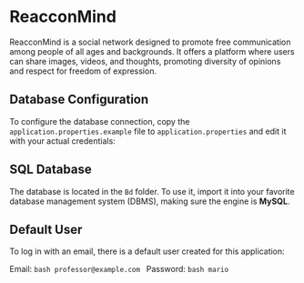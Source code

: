 # ReacconMind
ReacconMind is a social network designed to promote free communication among people of all ages and backgrounds. It offers a platform where users can share images, videos, and thoughts, promoting diversity of opinions and respect for freedom of expression.

## Database Configuration
To configure the database connection, copy the `application.properties.example` file to `application.properties` and edit it with your actual credentials:

## SQL Database
The database is located in the `Bd` folder. To use it, import it into your favorite database management system (DBMS), making sure the engine is **MySQL**.
## Default User
To log in with an email, there is a default user created for this application:

Email: ```bash professor@example.com ```
Password: ```bash mario ```
